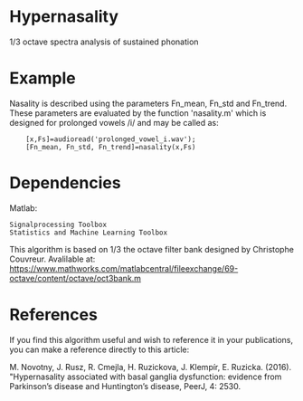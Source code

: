 # Hypernasality
1/3 octave spectra analysis of sustained phonation

# Example
Nasality is described using the parameters Fn_mean, Fn_std and Fn_trend. These parameters are 
evaluated by the function 'nasality.m' which is designed for prolonged vowels /i/ and may be 
called as:

		[x,Fs]=audioread('prolonged_vowel_i.wav');
		[Fn_mean, Fn_std, Fn_trend]=nasality(x,Fs)

# Dependencies

Matlab:

	Signalprocessing Toolbox
	Statistics and Machine Learning Toolbox

This algorithm is based on 1/3 the octave filter bank designed by Christophe Couvreur.
Avalilable at: https://www.mathworks.com/matlabcentral/fileexchange/69-octave/content/octave/oct3bank.m

# References
If you find this algorithm useful and wish to reference it in your publications, you can make a reference directly to this 		article: 

M. Novotny, J. Rusz, R. Cmejla, H. Ruzickova, J. Klempír, E. Ruzicka. (2016). "Hypernasality associated with basal ganglia 		dysfunction: evidence from Parkinson’s disease and Huntington’s disease, PeerJ, 4: 2530. 
